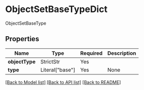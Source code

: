 # ObjectSetBaseTypeDict

ObjectSetBaseType

## Properties
| Name | Type | Required | Description |
| ------------ | ------------- | ------------- | ------------- |
**objectType** | StrictStr | Yes |  |
**type** | Literal["base"] | Yes | None |


[[Back to Model list]](../../README.md#models-v2-link) [[Back to API list]](../../README.md#documentation-for-api-endpoints) [[Back to README]](../../README.md)
